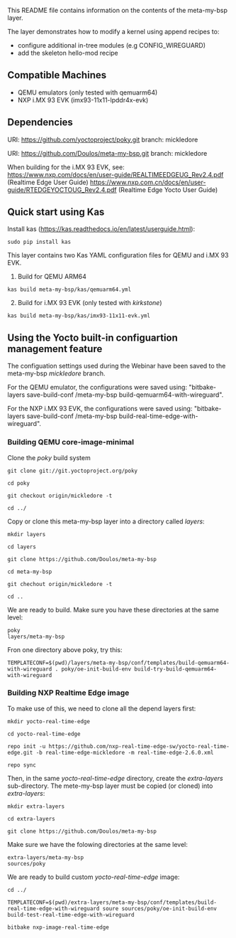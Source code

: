 This README file contains information on the contents of the meta-my-bsp layer.

 The layer demonstrates how to modify a kernel using append recipes to:
 + configure additional in-tree modules (e.g CONFIG_WIREGUARD)
 + add the skeleton hello-mod recipe

## Compatible Machines
+ QEMU emulators (only tested with qemuarm64)
+ NXP i.MX 93 EVK (imx93-11x11-lpddr4x-evk)

## Dependencies

  URI: https://github.com/yoctoproject/poky.git
  branch: mickledore

  URI: https://github.com/Doulos/meta-my-bsp.git 
  branch: mickledore

  When building for the i.MX 93 EVK, see:
  https://www.nxp.com/docs/en/user-guide/REALTIMEEDGEUG_Rev2.4.pdf (Realtime Edge User Guide)
  https://www.nxp.com.cn/docs/en/user-guide/RTEDGEYOCTOUG_Rev2.4.pdf (Realtime Edge Yocto User Guide)



## Quick start using Kas

Install kas (https://kas.readthedocs.io/en/latest/userguide.html):
```shell
sudo pip install kas
```

This layer contains two Kas YAML configuration files for QEMU and i.MX 93 EVK.

1. Build for QEMU ARM64
```shell
kas build meta-my-bsp/kas/qemuarm64.yml
```

2. Build for i.MX 93 EVK (only tested with *kirkstone*)
```shell
kas build meta-my-bsp/kas/imx93-11x11-evk.yml 
```

## Using the Yocto built-in configuartion management feature
The configuation settings used during the Webinar have been saved to the meta-my-bsp *mickledore* branch.

For the QEMU emulator, the configurations were saved using:
 "bitbake-layers save-build-conf <PATH TO>/meta-my-bsp build-qemuarm64-with-wireguard".


For the NXP i.MX 93 EVK, the configurations were saved using:
 "bitbake-layers save-build-conf <PATH TO>/meta-my-bsp build-real-time-edge-with-wireguard".


### Building QEMU core-image-minimal

Clone the *poky* build system 

```shell
git clone git://git.yoctoproject.org/poky

cd poky

git checkout origin/mickledore -t

cd ../

```

Copy or clone this meta-my-bsp layer into a directory called *layers*:

```shell
mkdir layers

cd layers

git clone https://github.com/Doulos/meta-my-bsp

cd meta-my-bsp

git chechout origin/mickledore -t

cd ..
```
We are ready to build. Make sure you have these directories at the same level:

```shell
poky
layers/meta-my-bsp
```
Fron one directory above poky, try this:

```shell
TEMPLATECONF=$(pwd)/layers/meta-my-bsp/conf/templates/build-qemuarm64-with-wireguard . poky/oe-init-build-env build-try-build-qemuarm64-with-wireguard
```

### Building NXP Realtime Edge image

To make use of this, we need to clone all the depend layers first:

```shell
mkdir yocto-real-time-edge

cd yocto-real-time-edge

repo init -u https://github.com/nxp-real-time-edge-sw/yocto-real-time-edge.git -b real-time-edge-mickledore -m real-time-edge-2.6.0.xml

repo sync
```

Then, in the same *yocto-real-time-edge* directory, create the *extra-layers* sub-directory.
The mete-my-bsp layer must be copied (or cloned) into *extra-layers*:
```shell
mkdir extra-layers

cd extra-layers

git clone https://github.com/Doulos/meta-my-bsp
```
Make sure we have the folowing directories at the same level:
```shell
extra-layers/meta-my-bsp
sources/poky
```

We are ready to build custom *yocto-real-time-edge* image:
```shell
cd ../

TEMPLATECONF=$(pwd)/extra-layers/meta-my-bsp/conf/templates/build-real-time-edge-with-wireguard soure sources/poky/oe-init-build-env build-test-real-time-edge-with-wireguard

bitbake nxp-image-real-time-edge
``` 

